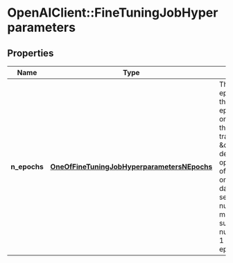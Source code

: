 # OpenAIClient::FineTuningJobHyperparameters

## Properties
Name | Type | Description | Notes
------------ | ------------- | ------------- | -------------
**n_epochs** | [**OneOfFineTuningJobHyperparametersNEpochs**](OneOfFineTuningJobHyperparametersNEpochs.md) | The number of epochs to train the model for. An epoch refers to one full cycle through the training dataset. \&quot;auto\&quot; decides the optimal number of epochs based on the size of the dataset. If setting the number manually, we support any number between 1 and 50 epochs. | 

